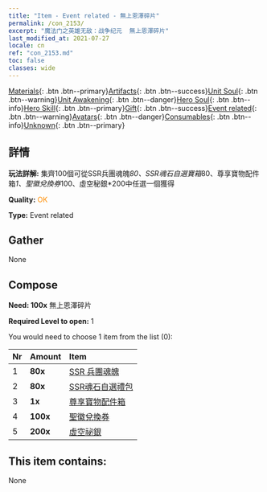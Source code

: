 ```yaml
---
title: "Item - Event related - 無上恩澤碎片"
permalink: /con_2153/
excerpt: "魔法门之英雄无敌：战争纪元  無上恩澤碎片"
last_modified_at: 2021-07-27
locale: cn
ref: "con_2153.md"
toc: false
classes: wide
---
```

 [Materials](/ItemsCN/){: .btn .btn--primary}[Artifacts](/ItemsCN/Artifacts/){: .btn .btn--success}[Unit Soul](/ItemsCN/UnitSoul/){: .btn .btn--warning}[Unit Awakening](/ItemsCN/UnitAwakening/){: .btn .btn--danger}[Hero Soul](/ItemsCN/HeroSoul/){: .btn .btn--info}[Hero Skill](/ItemsCN/HeroSkill/){: .btn .btn--primary}[Gift](/ItemsCN/Gift/){: .btn .btn--success}[Event related](/ItemsCN/Events/){: .btn .btn--warning}[Avatars](/ItemsCN/Avatars/){: .btn .btn--danger}[Consumables](/ItemsCN/Consumables/){: .btn .btn--info}[Unknown](/ItemsCN/Unknown/){: .btn .btn--primary}

## 詳情
 **玩法詳解:** 集齊100個可從SSR兵團魂魄*80、SSR魂石自選寶箱*80、尊享寶物配件箱*1、聖徽兌換券*100、虛空秘銀*200中任選一個獲得

 **Quality:** <span style="color: #FF8C00">OK</span>

 **Type:** Event related

## Gather

  None

## Compose

 **Need: 100x** 無上恩澤碎片

 **Required Level to open:** 1

 You would need to choose 1 item from the list (0):

  | Nr | Amount |     Item    |
  |:---|:-------|:------------|
  | 1 |  **80x** | [SSR 兵團魂魄](/cn/Items/con_535/) |  | 
  | 2 |  **80x** | [SSR魂石自選禮包](/cn/Items/con_2154/) |  | 
  | 3 |  **1x** | [尊享寶物配件箱](/cn/Items/con_1874/) |  | 
  | 4 |  **100x** | [聖徽兌換券](/cn/Items/con_513/) |  | 
  | 5 |  **200x** | [虛空祕銀](/cn/Items/con_817/) |  | 


## This item contains:

  None

